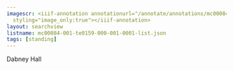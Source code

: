 ```yaml
---
imagescr: <iiif-annotation annotationurl="/annotate/annotations/mc00084-001-te0159-000-001-0001-007.json"
  styling="image_only:true"></iiif-annotation>
layout: searchview
listname: mc00084-001-te0159-000-001-0001-list.json
tags: [standing]
---
```

Dabney Hall
